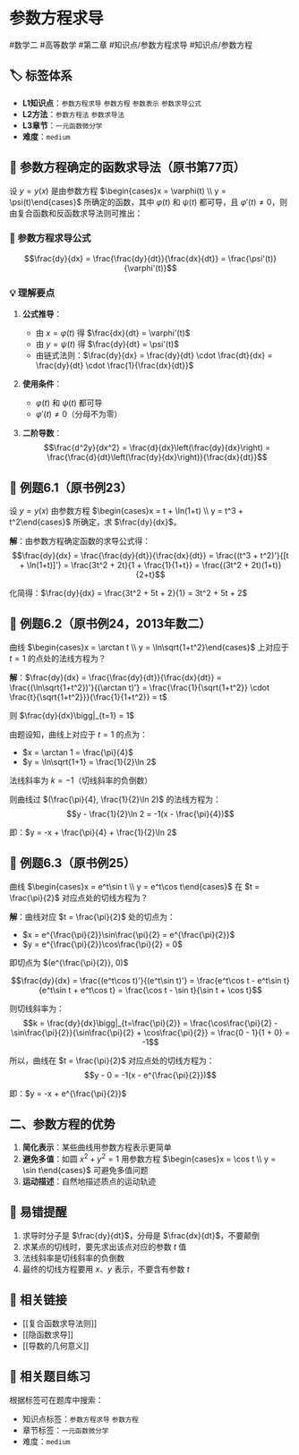 # 参数方程求导

#数学二 #高等数学 #第二章 #知识点/参数方程求导 #知识点/参数方程

## 🏷️ 标签体系
- **L1知识点**：`参数方程求导` `参数方程` `参数表示` `参数求导公式`
- **L2方法**：`参数方程法` `参数求导法`
- **L3章节**：`一元函数微分学`
- **难度**：`medium`

## 📖 参数方程确定的函数求导法（原书第77页）

设 $y = y(x)$ 是由参数方程 $\begin{cases}x = \varphi(t) \\ y = \psi(t)\end{cases}$ 所确定的函数，其中 $\varphi(t)$ 和 $\psi(t)$ 都可导，且 $\varphi'(t) \neq 0$，则由复合函数和反函数求导法则可推出：

### 🔑 参数方程求导公式

$$\frac{dy}{dx} = \frac{\frac{dy}{dt}}{\frac{dx}{dt}} = \frac{\psi'(t)}{\varphi'(t)}$$

### 💡 理解要点

1. **公式推导**：
   - 由 $x = \varphi(t)$ 得 $\frac{dx}{dt} = \varphi'(t)$
   - 由 $y = \psi(t)$ 得 $\frac{dy}{dt} = \psi'(t)$
   - 由链式法则：$\frac{dy}{dx} = \frac{dy}{dt} \cdot \frac{dt}{dx} = \frac{dy}{dt} \cdot \frac{1}{\frac{dx}{dt}}$

2. **使用条件**：
   - $\varphi(t)$ 和 $\psi(t)$ 都可导
   - $\varphi'(t) \neq 0$（分母不为零）

3. **二阶导数**：
   $$\frac{d^2y}{dx^2} = \frac{d}{dx}\left(\frac{dy}{dx}\right) = \frac{\frac{d}{dt}\left(\frac{dy}{dx}\right)}{\frac{dx}{dt}}$$

## 📐 例题6.1（原书例23）
设 $y = y(x)$ 由参数方程 $\begin{cases}x = t + \ln(1+t) \\ y = t^3 + t^2\end{cases}$ 所确定，求 $\frac{dy}{dx}$。

**解**：由参数方程确定函数的求导公式得：
$$\frac{dy}{dx} = \frac{\frac{dy}{dt}}{\frac{dx}{dt}} = \frac{(t^3 + t^2)'}{[t + \ln(1+t)]'} = \frac{3t^2 + 2t}{1 + \frac{1}{1+t}} = \frac{(3t^2 + 2t)(1+t)}{2+t}$$

化简得：$\frac{dy}{dx} = \frac{3t^2 + 5t + 2}{1} = 3t^2 + 5t + 2$

## 📐 例题6.2（原书例24，2013年数二）
曲线 $\begin{cases}x = \arctan t \\ y = \ln\sqrt{1+t^2}\end{cases}$ 上对应于 $t = 1$ 的点处的法线方程为？

**解**：$\frac{dy}{dx} = \frac{\frac{dy}{dt}}{\frac{dx}{dt}} = \frac{(\ln\sqrt{1+t^2})'}{(\arctan t)'} = \frac{\frac{1}{\sqrt{1+t^2}} \cdot \frac{t}{\sqrt{1+t^2}}}{\frac{1}{1+t^2}} = t$

则 $\frac{dy}{dx}\bigg|_{t=1} = 1$

由题设知，曲线上对应于 $t = 1$ 的点为：
- $x = \arctan 1 = \frac{\pi}{4}$
- $y = \ln\sqrt{1+1} = \frac{1}{2}\ln 2$

法线斜率为 $k = -1$（切线斜率的负倒数）

则曲线过 $(\frac{\pi}{4}, \frac{1}{2}\ln 2)$ 的法线方程为：
$$y - \frac{1}{2}\ln 2 = -1(x - \frac{\pi}{4})$$

即：$y = -x + \frac{\pi}{4} + \frac{1}{2}\ln 2$

## 📐 例题6.3（原书例25）
曲线 $\begin{cases}x = e^t\sin t \\ y = e^t\cos t\end{cases}$ 在 $t = \frac{\pi}{2}$ 对应点处的切线方程为？

**解**：曲线对应 $t = \frac{\pi}{2}$ 处的切点为：
- $x = e^{\frac{\pi}{2}}\sin\frac{\pi}{2} = e^{\frac{\pi}{2}}$
- $y = e^{\frac{\pi}{2}}\cos\frac{\pi}{2} = 0$

即切点为 $(e^{\frac{\pi}{2}}, 0)$

$$\frac{dy}{dx} = \frac{(e^t\cos t)'}{(e^t\sin t)'} = \frac{e^t\cos t - e^t\sin t}{e^t\sin t + e^t\cos t} = \frac{\cos t - \sin t}{\sin t + \cos t}$$

则切线斜率为：
$$k = \frac{dy}{dx}\bigg|_{t=\frac{\pi}{2}} = \frac{\cos\frac{\pi}{2} - \sin\frac{\pi}{2}}{\sin\frac{\pi}{2} + \cos\frac{\pi}{2}} = \frac{0 - 1}{1 + 0} = -1$$

所以，曲线在 $t = \frac{\pi}{2}$ 对应点处的切线方程为：
$$y - 0 = -1(x - e^{\frac{\pi}{2}})$$

即：$y = -x + e^{\frac{\pi}{2}}$

## 二、参数方程的优势

1. **简化表示**：某些曲线用参数方程表示更简单
2. **避免多值**：如圆 $x^2 + y^2 = 1$ 用参数方程 $\begin{cases}x = \cos t \\ y = \sin t\end{cases}$ 可避免多值问题
3. **运动描述**：自然地描述质点的运动轨迹

## 🎯 易错提醒
1. 求导时分子是 $\frac{dy}{dt}$，分母是 $\frac{dx}{dt}$，不要颠倒
2. 求某点的切线时，要先求出该点对应的参数 $t$ 值
3. 法线斜率是切线斜率的负倒数
4. 最终的切线方程要用 $x$、$y$ 表示，不要含有参数 $t$

## 🔗 相关链接
- [[复合函数求导法则]]
- [[隐函数求导]]
- [[导数的几何意义]]

## 🔗 相关题目练习
根据标签可在题库中搜索：
- 知识点标签：`参数方程求导` `参数方程`
- 章节标签：`一元函数微分学`
- 难度：`medium`